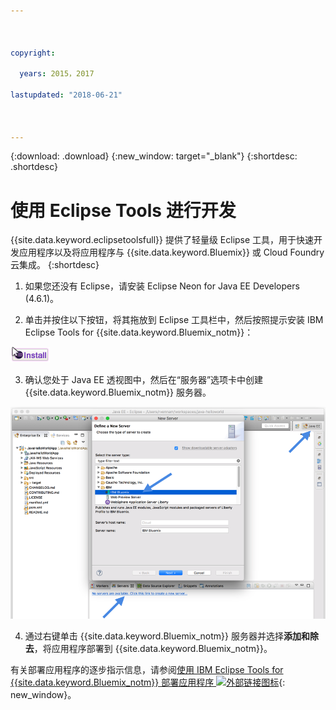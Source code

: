 ```yaml
---



copyright:

  years: 2015，2017

lastupdated: "2018-06-21"



---
```


{:download: .download}
{:new_window: target="_blank"}
{:shortdesc: .shortdesc}

# 使用 Eclipse Tools 进行开发

{{site.data.keyword.eclipsetoolsfull}} 提供了轻量级 Eclipse 工具，用于快速开发应用程序以及将应用程序与 {{site.data.keyword.Bluemix}} 或 Cloud Foundry 云集成。
{:shortdesc}

  1. 如果您还没有 Eclipse，请安装 Eclipse Neon for Java EE Developers (4.6.1)。

  2. 单击并按住以下按钮，将其拖放到 Eclipse 工具栏中，然后按照提示安装 IBM Eclipse Tools for {{site.data.keyword.Bluemix_notm}}：

  ![拖放到正在运行的 Eclipse Neon 工作空间来安装 IBM Eclipse Tools for {{site.data.keyword.Bluemix_notm}}](images/installbutton.png)

  3. 确认您处于 Java EE 透视图中，然后在“服务器”选项卡中创建 {{site.data.keyword.Bluemix_notm}} 服务器。

  ![创建 {{site.data.keyword.Bluemix_notm}} 服务器](images/eclipse_server.png)

  4. 通过右键单击 {{site.data.keyword.Bluemix_notm}} 服务器并选择**添加和除去**，将应用程序部署到 {{site.data.keyword.Bluemix_notm}}。

有关部署应用程序的逐步指示信息，请参阅[使用 IBM Eclipse Tools for {{site.data.keyword.Bluemix_notm}} 部署应用程序 ![外部链接图标](../icons/launch-glyph.svg)](/docs/manageapps/eclipsetools/eclipsetools.html#eclipsetools){: new_window}。
